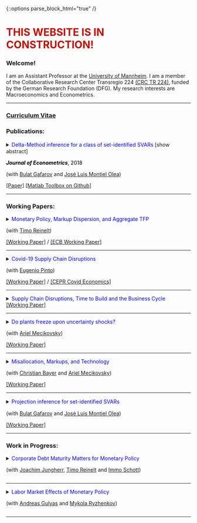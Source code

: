 {::options parse_block_html="true" /}


<h1><font color="scarlet"> THIS WEBSITE IS IN CONSTRUCTION! </font></h1>  

### Welcome!

I am an Assistant Professor at the <a href="https://www.vwl.uni-mannheim.de/en/" target="_blank">University of Mannheim</a>. I am a member of the Collaborative Research Center Transregio 224 <a href="https://www.crctr224.de/en/about/" target="_blank">(CRC TR 224)</a>, funded by the German Research Foundation (DFG). My research interests are Macroeconomics and Econometrics. 

----

<!--      -->
<!--  <font color="gray"><i><small>&diams; Click below to download CV.</small></i></font>    -->
### <a href="https://www.dropbox.com/s/t9wdfw009zsq0os/cv_matthias_meier.pdf?dl=0" target="_blank">Curriculum Vitae</a>

<!--  <font color="gray"><i><small>&diams; Click title to see abstract.</small></i></font>     -->
 

### Publications:

<details>
  <summary markdown="span"><font color="blue">Delta-Method inference for a class of set-identiﬁed SVARs </font> [show abstract]
    
  <font color="black"><b><i>Journal of Econometrics</i></b>, 2018</font>
  
  (with <a href="https://gafarov.ucdavis.edu/index.html" target="_blank">Bulat Gafarov</a> and <a href="http://www.joseluismontielolea.com/" target="_blank">José Luis Montiel Olea</a>) </summary>
  
  | **Abstract**          |
  |:---------------------------|
  | We study vector autoregressions that impose equality and/or inequality restrictions to set-identify the dynamic responses to a single structural shock. We make three contributions. First, we present analgorithm to compute the largest and smallest value that an impulse-response coefficient can attain over its identified set. Second, we provide conditions under which these largest and smallest values are directionally differentiable functions of the model’s reduced-form parameters. Third, we propose a delta-method approach to conduct inference about the structural impulse-response coefficients. We use our results to assess the effects of the announcement of the Quantitative Easing program in August 2010. |
  
  </details>
  <a href="https://www.dropbox.com/s/x710pcw8m8ujcrh/GMM_DeltaMethod.pdf?dl=0" target="_blank"><u>[Paper]</u></a> <a href="https://github.com/gafarovb/setSVARtoolbox" target="_blank"><u>[Matlab Toolbox on Github]</u></a>  
  
----


### Working Papers:

<details>
  <summary markdown="span"><font color="blue">Monetary Policy, Markup Dispersion, and Aggregate TFP</font>
    
  (with <a href="https://treinelt.github.io/" target="_blank">Timo Reinelt</a>)</summary>
  
  | **Abstract**          |
  |:---------------------------|
  | Motivated by empirical evidence that monetary policy affects aggregate TFP, we study the role of markup dispersion for monetary transmission. Empirically, we show that the response of markup dispersion to monetary policy shocks can account for a significant fraction of the aggregate TFP response in the first two years after the shock. Analytically, we show that heterogeneous price rigidity can explain the response of markup dispersion if firms have a precautionary price setting motive, which is present in common New Keynesian environments. We provide empirical evidence on the relationship between markups and price rigidity in support of this explanation. Finally, we study the mechanism and its implications in a quantitative model. |
  
  | **Awards**          |
  |:---------------------------|
  | - Received the Lamfalussy Fellowship of the ECB 2019 |

  
 </details>
 <a href="https://www.dropbox.com/s/mlakoqk20g8j7vd/MR_MarkupDispersion.pdf?dl=0" target="_blank">[Working Paper]</a>  / <a href="https://www.dropbox.com/s/yofp0w4dzovl4gd/MeierReinelt2020_ECB.pdf?dl=0" target="_blank">[ECB Working Paper]</a>
 
----


<details>
  <summary markdown="span"><font color="blue">Covid-19 Supply Chain Disruptions</font>
    
  (with <a href="https://www.federalreserve.gov/econres/eugenio-pinto.htm" target="_blank">Eugenio Pinto</a>)</summary>
  
  | **Abstract**          |
  |:---------------------------|
  | We study the effects of international supply chain disruptions on real economicactivity and prices during the Covid-19 pandemic.  We show that US sectors with a high exposure to intermediate goods imports from China contracted significantly and robustly more than other sectors. In particular, highly exposed sectors suffered larger declines in production, employment, imports, and exports. Moreover, input and output prices moved up relative to other sectors, suggesting that real activity declines in sectors with a high China exposure were not particularly driven by a slump in demand. Quantitatively, sectors at the third quartile of China exposures experienced larger monthly production declines of 2.5 p.p. in March and 9.4 p.p. in April 2020 than sectors at the first quartile. Differences in China exposures account for about 10% of the cross-sectoral variance of industrial production growth during March and April. The estimated effects are short-lived and dissipate by July 2020. |
  
 </details>
 <a href="https://www.dropbox.com/s/ysp4b65nrfybfor/MeierPinto2020.pdf?dl=0" target="_blank">[Working Paper]</a> / <a href="https://www.dropbox.com/s/q1zxauur3dw5nkn/CovidEconomics48.pdf?dl=0" target="_blank">[CEPR Covid Economics]</a>
 
----


<details>
  <summary markdown="span"><font color="blue">Supply Chain Disruptions, Time to Build and the Business Cycle</font></summary>
  
  | **Abstract**          |
  |:---------------------------|
  | We provide new evidence that (i) time to build is volatile and countercyclical, and that (ii) supply chain disruptions lengthen time to build. Motivated by these findings, we develop a general equilibrium model in which heterogeneous firms face non-convex adjustment costs and multi-period time to build. In the model, supply chain disruptions lengthen time to build. Calibrating the model to US micro data, we show that disruptions, which lengthen time to build by 1 month, depress GDP by 1% and aggregate TFP by 0.2%. Structural vector autoregressions corroborate the quantitative importance of supply chain disruptions. |
  
 </details>
 <a href="https://www.dropbox.com/s/hnjvwv920d4l1ld/Meier_TimeToBuild.pdf?dl=0" target="_blank">[Working Paper]</a>
 
----


<details>
  <summary markdown="span"><font color="blue">Do plants freeze upon uncertainty shocks?</font>
  
  (with <a href="https://sites.google.com/site/amecikovsky/" target="_blank">Ariel Mecikovsky</a>)</summary>
  
  | **Abstract**          |
  |:---------------------------|
  | What explains the impact of uncertainty shocks on the economy? This paper uses highly disaggregated data on industry-level job flows to investigate the empirical relevance of various transmission channels of uncertainty shocks. The channels we consider are labor adjustment frictions, capital adjustment frictions, nominal ridigities, and financial frictions. For each channel, we derive testable implications regarding the response of job flows to uncertainty shocks. Empirically, uncertainty shocks lead to more job destruction and less job creation in more than 80% of all industries. The effect is significantly stronger in industries that face tighter financial constraints, which supports the financial frictions channel. In contrast, our evidence does not support the other three channels. |
  
  | **Awards**          |
  |:---------------------------|
  | - Best Student Paper Award, Real Options Group Conference Athens <br /> - Best Paper Award (runner-up), Spring Meeting of Young Economists Vienna |
	
 </details>
 <a href="https://www.dropbox.com/s/tmq1wlaxtmy64ko/MM_PlantsFreeze.pdf?dl=0" target="_blank">[Working Paper]</a> 
 
----


<details>
  <summary markdown="span"><font color="blue">Misallocation, Markups, and Technology</font>
  
  (with <a href="https://www.wiwi.uni-bonn.de/bayer/" target="_blank">Christian Bayer</a> and <a href="https://sites.google.com/site/amecikovsky/" target="_blank">Ariel Mecikovsky</a>)</summary>
  
  | **Abstract**          |
  |:---------------------------|
  | Hsieh and Klenow(2009) shows that misallocation creates large aggregate TFP losses, explains international TFP differences, and can be quantified through factor productivity dispersions. Using micro data from Chile, Colombia, Indonesia, and Germany, we show a substantial correlation in factor productivities across factors and therefore propose to decompose dispersion in factor productivities in dispersion in technology and markup instead. Relative to Germany, misallocation is larger in the developing economies. TFP losses from misallocation are explained to 1/3 by larger technology and to 2/3 by larger markup dispersion. Finally, we discuss market outcomes as potential sources of markup and technology dispersion. |
  
  | **Awards**          |
  |:---------------------------|
  | - |Best Paper Award (runner-up), European Workshop on Efficiency and Productivity Analysis Helsinki
	
 </details>
 <a href="https://www.dropbox.com/s/q4w0bn3fvg8mg4r/BMM_Misallocation.pdf?dl=0" target="_blank">[Working Paper]</a>  
 
----


<details>
  <summary markdown="span"><font color="blue">Projection inference for set-identiﬁed SVARs</font>
  
  (with <a href="https://gafarov.ucdavis.edu/index.html" target="_blank">Bulat Gafarov</a> and <a href="http://www.joseluismontielolea.com/" target="_blank">José Luis Montiel Olea</a>)</summary>
  
  | **Abstract**          |
  |:---------------------------|
  | We study the properties of projection inference for set-identified Structural Vector Autoregressions. A nominal 1−α projection region collects the structural parameters that are compatible with a 1−α Wald ellipsoid for the model’s reduced-form parameters (autoregressive coefficients and the covariance matrix of residuals). We show that projection inference can be applied to a general class of stationary models, is computationally feasible, and - as the sample size grows large — it produces regions that have both frequentist coverage and robust Bayesian credibility of at least 1−α. A drawback of the projection approach is that both coverage and robust credibility may be strictly above their nominal level. Following the recent work of Kaido, Molinari, and Stoye (2016), we ‘calibrate’ the radius of the Wald ellipsoid to guarantee that — for a given posterior on the reduced-form parameters — the projection method produces a region with robust Bayesian credibility of exactly 1−α. We illustrate the main results of the paper using the demand/supply-model for the U.S. labor market in Baumeister and Hamilton(2015). |
  	
 </details>
 <a href="https://www.dropbox.com/s/qv31b7hvk0hr187/GMM_Projection.pdf?dl=0" target="_blank">[Working Paper]</a>  
 
----


### Work in Progress:
<details>
  <summary markdown="span"><font color="blue">Corporate Debt Maturity Matters for Monetary Policy</font>
  
  (with <a href="http://joachimjungherr.com/" target="_blank">Joachim Jungherr</a>, <a href="https://treinelt.github.io/" target="_blank">Timo Reinelt</a> and <a href="https://sites.google.com/site/immoschott/" target="_blank">Immo Schott</a>)</summary>
  
 </details>
 
 ----
 

<details>
  <summary markdown="span"><font color="blue">Labor Market Effects of Monetary Policy</font>
  
  (with <a href="https://sites.google.com/site/andreasgulyas" target="_blank">Andreas Gulyas</a> and <a href="https://gess.uni-mannheim.de/doctoral-programs/economics-cdse/students/people/show/mykola-ryzhenkov.html" target="_blank">Mykola Ryzhenkov</a>)</summary>
  
 </details>
 
 ----
